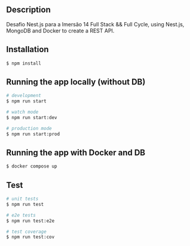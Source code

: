 ## Description

Desafio Nest.js para a Imersão 14 Full Stack && Full Cycle, using Nest.js, MongoDB and Docker to create a REST API.

## Installation

```bash
$ npm install
```

## Running the app locally (without DB)

```bash
# development
$ npm run start

# watch mode
$ npm run start:dev

# production mode
$ npm run start:prod
```

## Running the app with Docker and DB

```bash
$ docker compose up
```

## Test

```bash
# unit tests
$ npm run test

# e2e tests
$ npm run test:e2e

# test coverage
$ npm run test:cov
```
